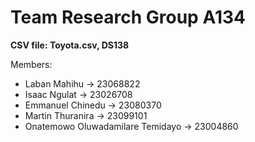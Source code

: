 # Team Research Group A134

**CSV file: Toyota.csv, DS138**

Members:

- Laban Mahihu -> 23068822
- Isaac Ngulat -> 23026708
- Emmanuel Chinedu -> 23080370
- Martin Thuranira -> 23099101
- Onatemowo Oluwadamilare Temidayo -> 23004860
